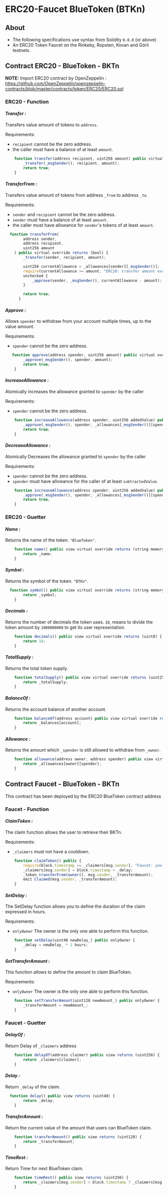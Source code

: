 # ERC20-Faucet BlueToken (BTKn)

## About

 - The following specifications use syntax from Solidity `0.8.0` (or above)
 - An ERC20 Token Faucet on the Rinkeby, Ropsten, Kovan and Görli testnets.

## Contract ERC20 - BlueToken - BKTn

**NOTE:** 
Import ERC20 contract by OpenZeppelin : 
https://github.com/OpenZeppelin/openzeppelin-contracts/blob/master/contracts/token/ERC20/ERC20.sol

### ERC20 - Function

#### ***Transfer :***

Transfers value amount of tokens to `address`.</br>

Requirements:
  - `recipient` cannot be the zero address.
  - the caller must have a balance of at least `amount`.

``` js
    function transfer(address recipient, uint256 amount) public virtual override returns (bool) {
        _transfer(_msgSender(), recipient, amount);
        return true;
    }
```

#### ***TransferFrom :***

Transfers value amount of tokens from address `_from` to address `_to`.</br>

Requirements:
  - `sender` and `recipient` cannot be the zero address.
  - `sender` must have a balance of at least `amount`.
  - the caller must have allowance for ``sender``'s tokens of at least `amount`.

``` js
  function transferFrom(
        address sender,
        address recipient,
        uint256 amount
    ) public virtual override returns (bool) {
        _transfer(sender, recipient, amount);

        uint256 currentAllowance = _allowances[sender][_msgSender()];
        require(currentAllowance >= amount, "ERC20: transfer amount exceeds allowance");
        unchecked {
            _approve(sender, _msgSender(), currentAllowance - amount);
        }

        return true;
      }
```

#### ***Approve :***

Allows `spender` to withdraw from your account multiple times, up to the value amount.</br>

Requirements:
- `spender` cannot be the zero address.

``` js
   function approve(address spender, uint256 amount) public virtual override returns (bool) {
        _approve(_msgSender(), spender, amount);
        return true;
    }
```
#### ***IncreaseAllowance :***

Atomically increases the allowance granted to `spender` by the caller</br>

Requirements:
- `spender` cannot be the zero address.

``` js
    function increaseAllowance(address spender, uint256 addedValue) public virtual returns (bool) {
        _approve(_msgSender(), spender, _allowances[_msgSender()][spender] + addedValue);
        return true;
    }
```

#### ***DecreaseAllowance :***

Atomically Decreases the allowance granted to `spender` by the caller</br>

Requirements:
- `spender` cannot be the zero address.
- `spender` must have allowance for the caller of at least `subtractedValue`.

``` js
    function increaseAllowance(address spender, uint256 addedValue) public virtual returns (bool) {
        _approve(_msgSender(), spender, _allowances[_msgSender()][spender] + addedValue);
        return true;
    }
```
### ERC20 - Guetter
#### ***Name :***

Returns the name of the token. `"BlueToken"`.

``` js
    function name() public view virtual override returns (string memory) {
        return _name;
    }
```

#### ***Symbol :***

Returns the symbol of the token. `"BTKn"`.

``` js
  function symbol() public view virtual override returns (string memory) {
        return _symbol;
    }
```

#### ***Decimals :***

Returns the number of decimals the token uses. `18`, means to divide the token amount by `1000000000` to get its user representation.

``` js
    function decimals() public view virtual override returns (uint8) {
        return 18;
    }
```

#### ***TotalSupply :***

Returns the total token supply.

``` js
    function totalSupply() public view virtual override returns (uint256) {
        return _totalSupply;
    }
```

#### ***BalanceOf :***

Returns the account balance of another account.

``` js
    function balanceOf(address account) public view virtual override returns (uint256) {
        return _balances[account];
    }
```

#### ***Allowance :***

Returns the amount which `_spender` is still allowed to withdraw from `_owner`.

``` js
    function allowance(address owner, address spender) public view virtual override returns (uint256) {
        return _allowances[owner][spender];
    }
```
## Contract Faucet - BlueToken - BKTn

This contract has been deployed by the ERC20 BlueToken contract address
### Faucet - Function
#### ***ClaimToken :***

The claim function allows the user to retrieve their BKTn.

Requirements:
  - `_claimers` must not have a cooldown.

```js
    function claimToken() public {
        require(block.timestamp >= _claimers[msg.sender], "Faucet: you need to wait");
        _claimers[msg.sender] = block.timestamp + _delay;
        _token.transferFrom(owner(), msg.sender, _transferAmount);
        emit Claimed(msg.sender, _transferAmount);
    }
```
#### ***SetDelay :***

The SetDelay function allows you to define the duration of the claim expressed in hours.

Requirements:
  - `onlyOwner` The owner is the only one able to perform this function.

```js
    function setDelay(uint48 newDelay_) public onlyOwner {
        _delay = newDelay_ * 1 hours;
    }
```
#### ***SetTransferAmount :***

This function allows to define the amount to claim BlueToken.

Requirements:
  - `onlyOwner` The owner is the only one able to perform this function.

```js
    function setTransferAmount(uint128 newAmount_) public onlyOwner {
        _transferAmount = newAmount_;
    }
```
### Faucet - Guetter
#### ***DelayOf :***

Return Delay of `_claimers` address

``` js
    function delayOf(address claimer) public view returns (uint256) {
        return _claimers[claimer];
    }
```
#### ***Delay :***

Return `_delay` of the claim.

``` js
  function delay() public view returns (uint48) {
        return _delay;
    }
```
#### ***TransferAmount :***

Return the current value of the amount that users can BlueToken claim.

``` js
    function transferAmount() public view returns (uint128) {
        return _transferAmount;
    }
```
#### ***TimeRest :***

Return Time for next BlueToken claim.

``` js
    function timeRest() public view returns (uint256) {
        return _claimers[msg.sender] > block.timestamp ? _claimers[msg.sender] - block.timestamp : 0;
    }
```
